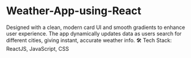 # Weather-App-using-React
Designed with a clean, modern card UI and smooth gradients to enhance user experience. The app dynamically updates data as users search for different cities, giving instant, accurate weather info.  🛠 Tech Stack: ReactJS, JavaScript, CSS
